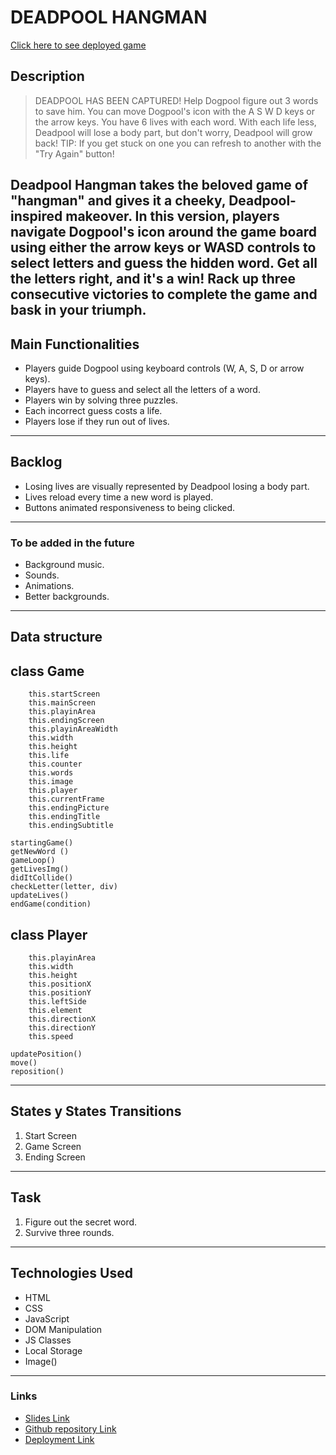 # DEADPOOL HANGMAN
[Click here to see deployed game](https://lenah92.github.io/deadpool-hangman/)

## Description

> DEADPOOL HAS BEEN CAPTURED!
> Help Dogpool figure out 3 words to save him.
> You can move Dogpool's icon with the  A  S  W  D keys or the arrow keys.
> You have 6 lives with each word. With each life less, Deadpool will lose a body part, but don't worry, Deadpool will grow back!
> TIP: If you get stuck on one you can refresh to another with the "Try Again" button!

Deadpool Hangman takes the beloved game of "hangman" and gives it a cheeky, Deadpool-inspired makeover. In this version, players navigate Dogpool's icon around the game board using either the arrow keys or WASD controls to select letters and guess the hidden word. Get all the letters right, and it's a win! Rack up three consecutive victories to complete the game and bask in your triumph.
-----------------
## Main Functionalities
- Players guide Dogpool using keyboard controls (W, A, S, D or arrow keys).
- Players have to guess and select all the letters of a word.
- Players win by solving three puzzles.
- Each incorrect guess costs a life.
- Players lose if they run out of lives.
-----------------
## Backlog
- Losing lives are visually represented by Deadpool losing a body part.
- Lives reload every time a new word is played.
- Buttons animated responsiveness to being clicked.
-----------------
### To be added in the future
- Background music.
- Sounds.
- Animations.
- Better backgrounds.
-----------------
## Data structure
class Game
-----
        this.startScreen
        this.mainScreen
        this.playinArea
        this.endingScreen
        this.playinAreaWidth
        this.width
        this.height
        this.life
        this.counter
        this.words
        this.image
        this.player
        this.currentFrame 
        this.endingPicture
        this.endingTitle
        this.endingSubtitle

    startingGame()
    getNewWord ()
    gameLoop()
    getLivesImg()
    didItCollide()
    checkLetter(letter, div)
    updateLives()
    endGame(condition)

class Player
-----
        this.playinArea
        this.width
        this.height
        this.positionX
        this.positionY
        this.leftSide
        this.element
        this.directionX
        this.directionY
        this.speed

    updatePosition()
    move()
    reposition()


-----------------
## States y States Transitions

1. Start Screen
2. Game Screen
3. Ending Screen
-----------------
## Task
1. Figure out the secret word.
2. Survive three rounds.
-----------------
## Technologies Used
- HTML
- CSS
- JavaScript
- DOM Manipulation
- JS Classes
- Local Storage
- Image()
-----------------
### Links

- [Slides Link](https://docs.google.com/presentation/d/1Bz_n2eQyNtussheyGcOFF8YFkvlnsQ-XU-qgZXubMcg/edit?usp=sharing)
- [Github repository Link](https://github.com/LenaH92/deadpool-hangman)
- [Deployment Link](https://lenah92.github.io/deadpool-hangman/)